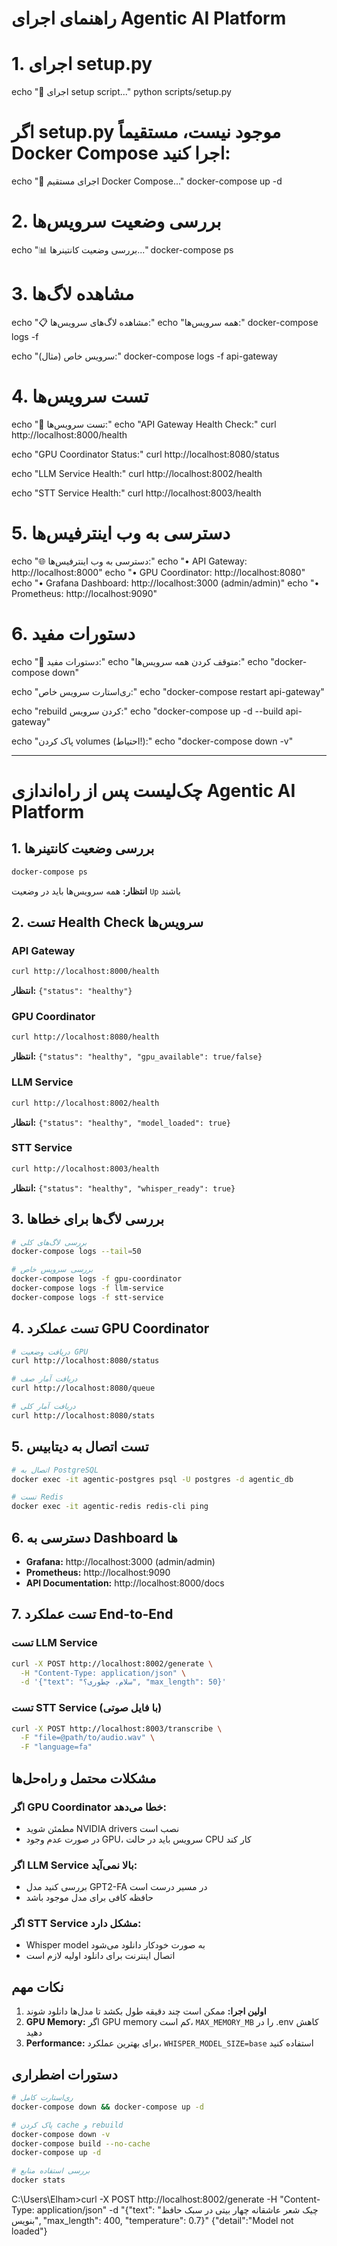 # راهنمای اجرای Agentic AI Platform

# 1. اجرای setup.py

echo "🚀 اجرای setup script..."
python scripts/setup.py

# اگر setup.py موجود نیست، مستقیماً Docker Compose اجرا کنید:

echo "🐳 اجرای مستقیم Docker Compose..."
docker-compose up -d

# 2. بررسی وضعیت سرویس‌ها

echo "📊 بررسی وضعیت کانتینرها..."
docker-compose ps

# 3. مشاهده لاگ‌ها

echo "📋 مشاهده لاگ‌های سرویس‌ها:"
echo "همه سرویس‌ها:"
docker-compose logs -f

echo "سرویس خاص (مثال):"
docker-compose logs -f api-gateway

# 4. تست سرویس‌ها

echo "🧪 تست سرویس‌ها:"
echo "API Gateway Health Check:"
curl http://localhost:8000/health

echo "GPU Coordinator Status:"
curl http://localhost:8080/status

echo "LLM Service Health:"
curl http://localhost:8002/health

echo "STT Service Health:"
curl http://localhost:8003/health

# 5. دسترسی به وب اینترفیس‌ها

echo "🌐 دسترسی به وب اینترفیس‌ها:"
echo "• API Gateway: http://localhost:8000"
echo "• GPU Coordinator: http://localhost:8080"
echo "• Grafana Dashboard: http://localhost:3000 (admin/admin)"
echo "• Prometheus: http://localhost:9090"

# 6. دستورات مفید

echo "🔧 دستورات مفید:"
echo "متوقف کردن همه سرویس‌ها:"
echo "docker-compose down"

echo "ری‌استارت سرویس خاص:"
echo "docker-compose restart api-gateway"

echo "rebuild کردن سرویس:"
echo "docker-compose up -d --build api-gateway"

echo "پاک کردن volumes (احتیاط!):"
echo "docker-compose down -v"

---

# چک‌لیست پس از راه‌اندازی Agentic AI Platform

## 1. بررسی وضعیت کانتینرها

```bash
docker-compose ps
```

**انتظار:** همه سرویس‌ها باید در وضعیت `Up` باشند

## 2. تست Health Check سرویس‌ها

### API Gateway

```bash
curl http://localhost:8000/health
```

**انتظار:** `{"status": "healthy"}`

### GPU Coordinator

```bash
curl http://localhost:8080/health
```

**انتظار:** `{"status": "healthy", "gpu_available": true/false}`

### LLM Service

```bash
curl http://localhost:8002/health
```

**انتظار:** `{"status": "healthy", "model_loaded": true}`

### STT Service

```bash
curl http://localhost:8003/health
```

**انتظار:** `{"status": "healthy", "whisper_ready": true}`

## 3. بررسی لاگ‌ها برای خطاها

```bash
# بررسی لاگ‌های کلی
docker-compose logs --tail=50

# بررسی سرویس خاص
docker-compose logs -f gpu-coordinator
docker-compose logs -f llm-service
docker-compose logs -f stt-service
```

## 4. تست عملکرد GPU Coordinator

```bash
# دریافت وضعیت GPU
curl http://localhost:8080/status

# دریافت آمار صف
curl http://localhost:8080/queue

# دریافت آمار کلی
curl http://localhost:8080/stats
```

## 5. تست اتصال به دیتابیس

```bash
# اتصال به PostgreSQL
docker exec -it agentic-postgres psql -U postgres -d agentic_db

# تست Redis
docker exec -it agentic-redis redis-cli ping
```

## 6. دسترسی به Dashboard ها

- **Grafana:** http://localhost:3000 (admin/admin)
- **Prometheus:** http://localhost:9090
- **API Documentation:** http://localhost:8000/docs

## 7. تست عملکرد End-to-End

### تست LLM Service

```bash
curl -X POST http://localhost:8002/generate \
  -H "Content-Type: application/json" \
  -d '{"text": "سلام، چطوری؟", "max_length": 50}'
```

### تست STT Service (با فایل صوتی)

```bash
curl -X POST http://localhost:8003/transcribe \
  -F "file=@path/to/audio.wav" \
  -F "language=fa"
```

## مشکلات محتمل و راه‌حل‌ها

### اگر GPU Coordinator خطا می‌دهد:

- مطمئن شوید NVIDIA drivers نصب است
- در صورت عدم وجود GPU، سرویس باید در حالت CPU کار کند

### اگر LLM Service بالا نمی‌آید:

- بررسی کنید مدل GPT2-FA در مسیر درست است
- حافظه کافی برای مدل موجود باشد

### اگر STT Service مشکل دارد:

- Whisper model به صورت خودکار دانلود می‌شود
- اتصال اینترنت برای دانلود اولیه لازم است

## نکات مهم

1. **اولین اجرا:** ممکن است چند دقیقه طول بکشد تا مدل‌ها دانلود شوند
2. **GPU Memory:** اگر GPU memory کم است، `MAX_MEMORY_MB` را در .env کاهش دهید
3. **Performance:** برای بهترین عملکرد، `WHISPER_MODEL_SIZE=base` استفاده کنید

## دستورات اضطراری

```bash
# ری‌استارت کامل
docker-compose down && docker-compose up -d

# پاک کردن cache و rebuild
docker-compose down -v
docker-compose build --no-cache
docker-compose up -d

# بررسی استفاده منابع
docker stats
```

C:\Users\Elham>curl -X POST http://localhost:8002/generate -H "Content-Type: application/json" -d "{\"text\": \"چیک شعر عاشقانه چهار بیتی در سبک حافظ بنویس\", \"max_length\": 400, \"temperature\": 0.7}"
{"detail":"Model not loaded"}
